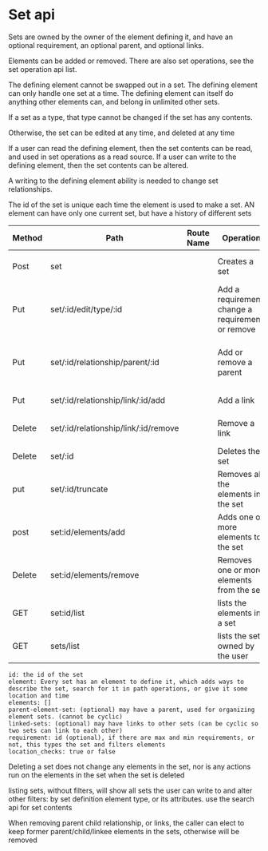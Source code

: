 # Set api


Sets are owned by the owner of the element defining it, and have an optional requirement,
an optional parent, and optional links. 

Elements can be added or removed. There are also set operations, see the set operation api list.

The defining element cannot be swapped out in a set. The defining element can only handle one set at a time. The defining element can itself do anything other elements can, 
and belong in unlimited other sets.

If a set as a type, that type cannot be changed if the set has any contents.

Otherwise, the set can be edited at any time, and deleted at any time

If a user can read the defining element, then the set contents can be read, and used in set operations as a read source.
If a user can write to the defining element, then the set contents can be altered.

A writing to the defining element ability is needed to change set relationships.

The id of the set is unique each time the element is used to make a set. AN element can have only one current set, but have a history of different sets


| Method | Path                                 | Route Name | Operation                                          | Args                                                  |
|--------|--------------------------------------|------------|----------------------------------------------------|-------------------------------------------------------|
| Post   | set                                  |            | Creates a set                                      | Element, and optional type, parent, links             |
| Put    | set/:id/edit/type/:id                |            | Add a requirement, change a requirement, or remove | the requirement id, or null (to remove)               |
| Put    | set/:id/relationship/parent/:id      |            | Add or remove a parent                             | Change the parent by giving id, or remove any by null |
| Put    | set/:id/relationship/link/:id/add    |            | Add a link                                         | the set to link to                                    |
| Delete | set/:id/relationship/link/:id/remove |            | Remove a link                                      | the set that is already linked to                     |
| Delete | set/:id                              |            | Deletes the set                                    | the set id to delete                                  |
| put    | set/:id/truncate                     |            | Removes all the elements in the set                |                                                       |
| post   | set:id/elements/add                  |            | Adds one or more elements to the set               | ids of elements                                       |
| Delete | set:id/elements/remove               |            | Removes one or more elements from the set          | ids of elements                                       |
| GET    | set:id/list                          |            | lists the elements in a set                        | iterator,optional requirements filter                 |
| GET    | sets/list                            |            | lists the sets owned by the user                   | iterator,optional filters                             |


    id: the id of the set
    element: Every set has an element to define it, which adds ways to describe the set, search for it in path operations, or give it some location and time
    elements: []
    parent-element-set: (optional) may have a parent, used for organizing element sets. (cannot be cyclic)
    linked-sets: (optional) may have links to other sets (can be cyclic so two sets can link to each other)
    requirement: id (optional), if there are max and min requirements, or not, this types the set and filters elements
    location_checks: true or false


Deleting a set does not change any elements in the set, nor is any actions run on the elements in the set when the set is deleted

listing sets, without filters, will show all sets the user can write to and alter 
other filters: by set definition element type, or its attributes. use the search api for set contents

When removing parent child relationship, or links, the caller can elect to keep former parent/child/linkee elements in the sets, otherwise will be removed
